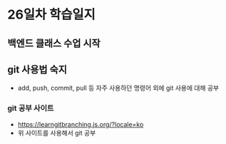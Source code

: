 # 26일차 학습일지

## 백엔드 클래스 수업 시작

## git 사용법 숙지
- add, push, commit, pull 등 자주 사용하던 명령어 외에 git 사용에 대해 공부

### git 공부 사이트
- https://learngitbranching.js.org/?locale=ko
- 위 사이트를 사용해서 git 공부
